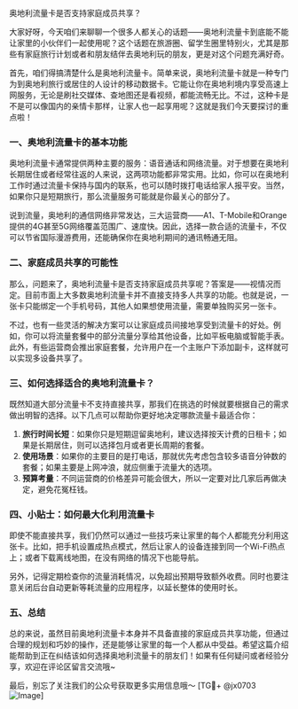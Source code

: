 奥地利流量卡是否支持家庭成员共享？

大家好呀，今天咱们来聊聊一个很多人都关心的话题——奥地利流量卡到底能不能让家里的小伙伴们一起使用呢？这个话题在旅游圈、留学生圈里特别火，尤其是那些有家庭旅行计划或者和朋友结伴去奥地利玩的朋友，更是对这个问题充满好奇。

首先，咱们得搞清楚什么是奥地利流量卡。简单来说，奥地利流量卡就是一种专门为到奥地利旅行或居住的人设计的移动数据卡。它能让你在奥地利境内享受高速上网服务，无论是刷社交媒体、查地图还是看视频，都能流畅无比。不过，这种卡是不是可以像国内的亲情卡那样，让家人也一起享用呢？这就是我们今天要探讨的重点啦！

### 一、奥地利流量卡的基本功能

奥地利流量卡通常提供两种主要的服务：语音通话和网络流量。对于想要在奥地利长期居住或者经常往返的人来说，这两项功能都非常实用。比如，你可以在奥地利工作时通过流量卡保持与国内的联系，也可以随时拨打电话给家人报平安。当然，如果你只是短期旅行，那么流量服务可能就是你最关心的部分了。

说到流量，奥地利的通信网络非常发达，三大运营商——A1、T-Mobile和Orange提供的4G甚至5G网络覆盖范围广、速度快。因此，选择一款合适的流量卡，不仅可以节省国际漫游费用，还能确保你在奥地利期间的通讯畅通无阻。

### 二、家庭成员共享的可能性

那么，问题来了，奥地利流量卡是否支持家庭成员共享呢？答案是——视情况而定。目前市面上大多数奥地利流量卡并不直接支持多人共享的功能。也就是说，一张卡只能绑定一个手机号码，其他人如果想使用流量，需要单独购买另一张卡。

不过，也有一些灵活的解决方案可以让家庭成员间接地享受到流量卡的好处。例如，你可以将流量套餐中的部分流量分享给其他设备，比如平板电脑或智能手表。此外，有些运营商会推出家庭套餐，允许用户在一个主账户下添加副卡，这样就可以实现多设备共享了。

### 三、如何选择适合的奥地利流量卡？

既然知道大部分流量卡不支持直接共享，那我们在挑选的时候就要根据自己的需求做出明智的选择。以下几点可以帮助你更好地决定哪款流量卡最适合你：

1. **旅行时间长短**：如果你只是短期逗留奥地利，建议选择按天计费的日租卡；如果是长期居住，则可以选择包月或者更长周期的套餐。
2. **使用场景**：如果你的主要目的是打电话，那就优先考虑包含较多语音分钟数的套餐；如果主要是上网冲浪，就应侧重于流量大的选项。
3. **预算考量**：不同运营商的价格差异可能会很大，所以一定要对比几家后再做决定，避免花冤枉钱。

### 四、小贴士：如何最大化利用流量卡

即使不能直接共享，我们仍然可以通过一些技巧来让家里的每个人都能充分利用这张卡。比如，把手机设置成热点模式，然后让家人的设备连接到同一个Wi-Fi热点上；或者下载离线地图，在没有网络的情况下也能导航。

另外，记得定期检查你的流量消耗情况，以免超出预期导致额外收费。同时也要注意关闭后台自动更新等耗流量的应用程序，以延长整体的使用时长。

### 五、总结

总的来说，虽然目前奥地利流量卡本身并不具备直接的家庭成员共享功能，但通过合理的规划和巧妙的操作，还是能够让家里的每一个人都从中受益。希望这篇介绍能帮助到正在纠结该如何选择奥地利流量卡的朋友们！如果有任何疑问或者经验分享，欢迎在评论区留言交流哦~

最后，别忘了关注我们的公众号获取更多实用信息哦～ [TG💪+ @jx0703 ![Image](https://github.com/user-attachments/assets/dbca1d08-cadb-493c-b0ec-ad6f7a83f270)]